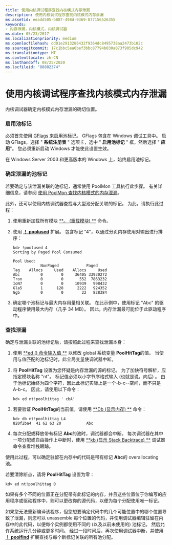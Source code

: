 ```yaml
---
title: 使用内核调试程序查找内核模式内存泄漏
description: 使用内核调试程序查找内核模式内存泄漏
ms.assetid: eeadd505-b887-498d-9369-877156526355
keywords:
- 内存泄漏，内核模式，内核调试器
ms.date: 05/23/2017
ms.localizationpriority: medium
ms.openlocfilehash: dd01e2913286432f9364dc8495738aa2473b102c
ms.sourcegitcommit: 17c1bbc5ea0bef3bbc87794b030a073f905dc942
ms.translationtype: MT
ms.contentlocale: zh-CN
ms.lasthandoff: 08/25/2020
ms.locfileid: "88802374"
---
```

# <a name="using-the-kernel-debugger-to-find-a-kernel-mode-memory-leak"></a>使用内核调试程序查找内核模式内存泄漏


内核调试器确定内核模式内存泄漏的确切位置。

### <a name="span-idenable_pool_tagging__windows_2000_and_windows_xp_spanspan-idenable_pool_tagging__windows_2000_and_windows_xp_spanenable-pool-tagging"></a><span id="enable_pool_tagging__windows_2000_and_windows_xp_"></span><span id="ENABLE_POOL_TAGGING__WINDOWS_2000_AND_WINDOWS_XP_"></span>启用池标记 

必须首先使用 [GFlags](gflags.md) 来启用池标记。 GFlags 包含在 Windows 调试工具中。 启动 GFlags，选择 " **系统注册表** " 选项卡，选中 " **启用池标记** " 框，然后选择 " **应用**"。 您必须重新启动 Windows 才能使此设置生效。

在 Windows Server 2003 和更高版本的 Windows 上，始终启用池标记。

### <a name="span-iddetermining_the_pool_tag_of_the_leakspanspan-iddetermining_the_pool_tag_of_the_leakspandetermining-the-pool-tag-of-the-leak"></a><span id="determining_the_pool_tag_of_the_leak"></span><span id="DETERMINING_THE_POOL_TAG_OF_THE_LEAK"></span>确定泄漏的池标记

若要确定与该泄漏关联的池标记，通常使用 PoolMon 工具执行此步骤。 有关详细信息，请参阅 [使用 PoolMon 查找内核模式的内存泄漏](using-poolmon-to-find-a-kernel-mode-memory-leak.md)。

此外，还可以使用内核调试器查找与大型池分配关联的标记。 为此，请执行此过程：

1.  使用重新加载所有模块 [**。 (重载模块) **](-reload--reload-module-.md) 命令。

2.  使用 [**！ poolused**](-poolused.md) 扩展。 包含标记 "4"，以通过分页内存使用对输出进行排序：
    ```dbgcmd
    kd> !poolused 4 
    Sorting by Paged Pool Consumed

    Pool Used:
                NonPaged            Paged     
    Tag    Allocs     Used    Allocs     Used 
    Abc         0        0     36405 33930272 
    Tron        0        0       552  7863232 
    IoN7        0        0     10939   998432 
    Gla5        1      128      2222   924352 
    Ggb         0        0        22   828384 
    ```

3.  确定哪个池标记与最大内存用量相关联。 在此示例中，使用标记 "Abc" 的驱动程序使用最大内存（几乎 34 MB）。 因此，内存泄漏最可能位于此驱动程序中。

### <a name="span-idfinding_the_leakspanspan-idfinding_the_leakspanfinding-the-leak"></a><span id="finding_the_leak"></span><span id="FINDING_THE_LEAK"></span>查找泄漏

确定与泄漏关联的池标记后，请按照此过程来查找泄漏本身：

1.  使用 [**ed () 命令输入值 **](e--ea--eb--ed--ed--ef--ep--eq--eu--ew--eza--ezu--enter-values-.md) 以修改 global 系统变量 **PoolHitTag**的值。 当使用与值匹配的池标记时，此全局变量使调试器中断。

2.  将 **PoolHitTag** 设置为您怀疑是内存泄漏的源的标记。 为了加快符号解析，应指定模块名称 "nt"。 标记值必须以小字节序格式输入 (也就是说，向后) 。 由于池标记始终为四个字符，因此此标记实际上是一个-b-c--空间，而不只是 A-b-c。 因此，请使用以下命令：
    ```dbgcmd
    kd> ed nt!poolhittag ' cbA' 
    ```

3.  若要验证 **PoolHitTag**的当前值，请使用 [**Db (显示内存) **](d--da--db--dc--dd--dd--df--dp--dq--du--dw--dw--dyb--dyd--display-memor.md) 命令：
    ```dbgcmd
    kd> db nt!poolhittag L4 
    820f2ba4  41 62 63 20           Abc  
    ```

4.  每次分配或释放带有标记 **Abc**的池时，调试器都会中断。 每次调试器在其中一项分配或自由操作上中断时，使用 [**kb (显示 Stack Backtrace) **](k--kb--kc--kd--kp--kp--kv--display-stack-backtrace-.md) 调试器命令查看堆栈跟踪。

使用此过程，可以确定驻留在内存中的代码是带有标记 **Abc**的 overallocating 池。

若要清除断点，请将 **PoolHitTag** 设置为零：

```dbgcmd
kd> ed nt!poolhittag 0 
```

如果有多个不同的位置正在分配带有此标记的内存，并且这些位置位于你编写的应用程序或驱动程序中，则可以更改你的源代码，以便为每个分配使用唯一标记。

如果您无法重新编译该程序，但您想要确定代码中的几个可能位置中的哪个位置导致了泄漏，则您可以 unassemble 每个位置的代码，并使用调试器编辑驻留在内存中的此代码，以便每个实例都使用不同的 (以及以前未使用的) 池标记。 然后允许系统运行几分钟或更多时间。 经过一段时间后，再次使用调试器中断，并使用 [**！ poolfind**](-poolfind.md) 扩展查找与每个新标记关联的所有池分配。

 

 





